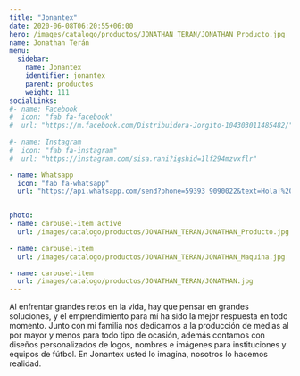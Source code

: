 ```yaml
---
title: "Jonantex"
date: 2020-06-08T06:20:55+06:00
hero: /images/catalogo/productos/JONATHAN_TERAN/JONATHAN_Producto.jpg
name: Jonathan Terán
menu:
  sidebar:
    name: Jonantex
    identifier: jonantex
    parent: productos
    weight: 111
socialLinks:
#- name: Facebook
#  icon: "fab fa-facebook"
#  url: "https://m.facebook.com/Distribuidora-Jorgito-104303011485482/"
  
#- name: Instagram
#  icon: "fab fa-instagram"
#  url: "https://instagram.com/sisa.rani?igshid=1lf294mzvxflr"

- name: Whatsapp
  icon: "fab fa-whatsapp"
  url: "https://api.whatsapp.com/send?phone=59393 9090022&text=Hola!%20quiero%20apoyar%20tu%20emprendimiento"


photo:
- name: carousel-item active
  url: /images/catalogo/productos/JONATHAN_TERAN/JONATHAN_Producto.jpg
  
- name: carousel-item
  url: /images/catalogo/productos/JONATHAN_TERAN/JONATHAN_Maquina.jpg

- name: carousel-item
  url: /images/catalogo/productos/JONATHAN_TERAN/JONATHAN.jpg
---
```


Al enfrentar grandes retos en la vida, hay que pensar en grandes soluciones, y el emprendimiento
para mí ha sido la mejor respuesta en todo momento. Junto con mi familia nos dedicamos a la
producción de medias al por mayor y menos para todo tipo de ocasión, además contamos con
diseños personalizados de logos, nombres e imágenes para instituciones y equipos de fútbol. En
Jonantex usted lo imagina, nosotros lo hacemos realidad.